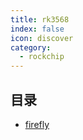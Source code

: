 ```yaml
---
title: rk3568
index: false
icon: discover
category:
  - rockchip
---
```


## 目录

- [firefly](firefly/)